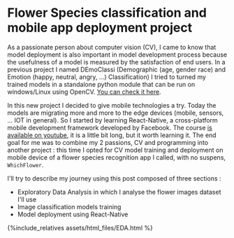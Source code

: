 # Flower Species classification and mobile app deployment project

As a passionate person about computer vision (CV), I came to know that model deployment is also important in model development process because the usefulness of a model is measured by the satisfaction of end users. In a previous project I named DEmoClassi (Demographic (age, gender race) and Emotion (happy, neutral, angry, ...) Classification) I tried to turned my trained models in a standalone python module that can be run on windows/Linux using OpenCV. [You can check it here](https://github.com/AlkaSaliss/DEmoClassi).

In this new project I decided to give mobile technologies a try. Today the models are migrating more and more to the edge devices (mobile, sensors, ... IOT in general). So I started by learning React-Native, a cross-platform mobile development framework developed by Facebook. The course [is available on youtube](https://www.youtube.com/playlist?list=PLhQjrBD2T382gdfveyad09Ierl_3Jh_wR), it is a little bit long, but it worth learning it.
The end goal for me was to combine my 2 passions, CV and programming into another project : this time I opted for CV model training and deployment on mobile device of a flower species recognition app I called, with no suspens,  `WhichFlower`.

I'll try to describe my journey using this post composed of three sections : 

* Exploratory Data Analysis in which I analyse the flower images dataset I'll use
* Image classification models training
* Model deployment using React-Native

{%include_relatives assets/html_files/EDA.html %}
